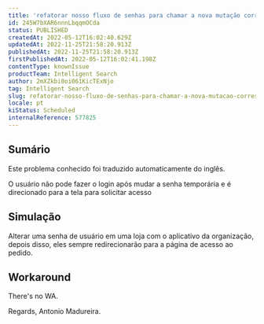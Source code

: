 ```yaml
---
title: 'refatorar nosso fluxo de senhas para chamar a nova mutação correspondente no aplicativo graphql'
id: 245W7bXAR6nnnLbqqmOCda
status: PUBLISHED
createdAt: 2022-05-12T16:02:40.629Z
updatedAt: 2022-11-25T21:58:20.913Z
publishedAt: 2022-11-25T21:58:20.913Z
firstPublishedAt: 2022-05-12T16:02:41.198Z
contentType: knownIssue
productTeam: Intelligent Search
author: 2mXZkbi0oi061KicTExNjo
tag: Intelligent Search
slug: refatorar-nosso-fluxo-de-senhas-para-chamar-a-nova-mutacao-correspondente-no-aplicativo-graphql
locale: pt
kiStatus: Scheduled
internalReference: 577825
---
```


## Sumário

<div class="alert alert-info">
  <p>Este problema conhecido foi traduzido automaticamente do inglês.</p>
</div>


O usuário não pode fazer o login após mudar a senha temporária e é direcionado para a tela para solicitar acesso



## Simulação


Alterar uma senha de usuário em uma loja com o aplicativo da organização, depois disso, eles sempre redirecionarão para a página de acesso ao pedido.



## Workaround


There's no WA.

Regards,
Antonio Madureira.

